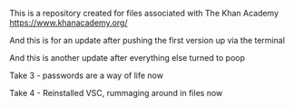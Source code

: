 This is a repository created for files associated with The Khan Academy
https://www.khanacademy.org/

And this is for an update after pushing the first version up via the terminal

And this is another update after everything else turned to poop

Take 3 - passwords are a way of life now

Take 4 - Reinstalled VSC, rummaging around in files now
